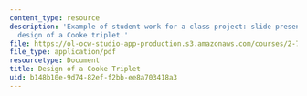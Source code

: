 ```yaml
---
content_type: resource
description: 'Example of student work for a class project: slide presentation on the
  design of a Cooke triplet.'
file: https://ol-ocw-studio-app-production.s3.amazonaws.com/courses/2-71-optics-spring-2009/b148b10e9d7482eff2bbee8a703418a3_MIT2_71S09_sw06.pdf
file_type: application/pdf
resourcetype: Document
title: Design of a Cooke Triplet
uid: b148b10e-9d74-82ef-f2bb-ee8a703418a3
---
```

